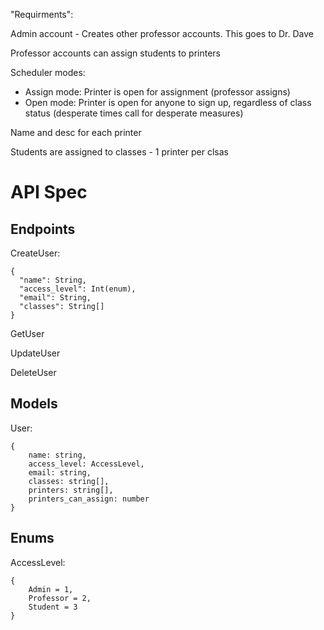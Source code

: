 "Requirments":

Admin account - Creates other professor accounts. This goes to Dr. Dave

Professor accounts can assign students to printers

Scheduler modes:
  - Assign mode: Printer is open for assignment (professor assigns)
  - Open mode: Printer is open for anyone to sign up, regardless of class status (desperate times call for desperate measures)

Name and desc for each printer

Students are assigned to classes - 1 printer per clsas

# API Spec

## Endpoints

CreateUser:
```
{
  "name": String,
  "access_level": Int(enum),
  "email": String,
  "classes": String[]
}
```
GetUser

UpdateUser

DeleteUser
## Models
User:
```
{
    name: string,
    access_level: AccessLevel,
    email: string,
    classes: string[],
    printers: string[],
    printers_can_assign: number
}
```

## Enums
AccessLevel:
```
{
    Admin = 1,
    Professor = 2,
    Student = 3
}
```
